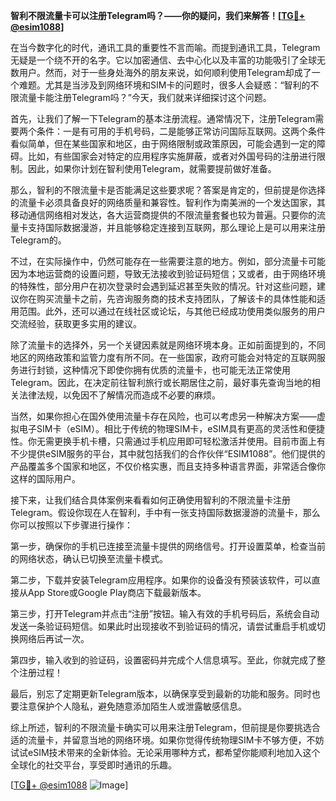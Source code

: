 **智利不限流量卡可以注册Telegram吗？——你的疑问，我们来解答！[[TG💪+ @esim1088](https://t.me/s/esim1088)]**

在当今数字化的时代，通讯工具的重要性不言而喻。而提到通讯工具，Telegram无疑是一个绕不开的名字。它以加密通信、去中心化以及丰富的功能吸引了全球无数用户。然而，对于一些身处海外的朋友来说，如何顺利使用Telegram却成了一个难题。尤其是当涉及到网络环境和SIM卡的问题时，很多人会疑惑：“智利的不限流量卡能注册Telegram吗？”今天，我们就来详细探讨这个问题。

首先，让我们了解一下Telegram的基本注册流程。通常情况下，注册Telegram需要两个条件：一是有可用的手机号码，二是能够正常访问国际互联网。这两个条件看似简单，但在某些国家和地区，由于网络限制或政策原因，可能会遇到一定的障碍。比如，有些国家会对特定的应用程序实施屏蔽，或者对外国号码的注册进行限制。因此，如果你计划在智利使用Telegram，就需要提前做好准备。

那么，智利的不限流量卡是否能满足这些要求呢？答案是肯定的，但前提是你选择的流量卡必须具备良好的网络质量和兼容性。智利作为南美洲的一个发达国家，其移动通信网络相对发达，各大运营商提供的不限流量套餐也较为普遍。只要你的流量卡支持国际数据漫游，并且能够稳定连接到互联网，那么理论上是可以用来注册Telegram的。

不过，在实际操作中，仍然可能存在一些需要注意的地方。例如，部分流量卡可能因为本地运营商的设置问题，导致无法接收到验证码短信；又或者，由于网络环境的特殊性，部分用户在初次登录时会遇到延迟甚至失败的情况。针对这些问题，建议你在购买流量卡之前，先咨询服务商的技术支持团队，了解该卡的具体性能和适用范围。此外，还可以通过在线社区或论坛，与其他已经成功使用类似服务的用户交流经验，获取更多实用的建议。

除了流量卡的选择外，另一个关键因素就是网络环境本身。正如前面提到的，不同地区的网络政策和监管力度有所不同。在一些国家，政府可能会对特定的互联网服务进行封锁，这种情况下即使你拥有优质的流量卡，也可能无法正常使用Telegram。因此，在决定前往智利旅行或长期居住之前，最好事先查询当地的相关法律法规，以免因不了解情况而造成不必要的麻烦。

当然，如果你担心在国外使用流量卡存在风险，也可以考虑另一种解决方案——虚拟电子SIM卡（eSIM）。相比于传统的物理SIM卡，eSIM具有更高的灵活性和便捷性。你无需更换手机卡槽，只需通过手机应用即可轻松激活并使用。目前市面上有不少提供eSIM服务的平台，其中就包括我们的合作伙伴“ESIM1088”。他们提供的产品覆盖多个国家和地区，不仅价格实惠，而且支持多种语言界面，非常适合像你这样的国际用户。

接下来，让我们结合具体案例来看看如何正确使用智利的不限流量卡注册Telegram。假设你现在人在智利，手中有一张支持国际数据漫游的流量卡，那么你可以按照以下步骤进行操作：

第一步，确保你的手机已连接至流量卡提供的网络信号。打开设置菜单，检查当前的网络状态，确认已切换至流量卡模式。

第二步，下载并安装Telegram应用程序。如果你的设备没有预装该软件，可以直接从App Store或Google Play商店下载最新版本。

第三步，打开Telegram并点击“注册”按钮。输入有效的手机号码后，系统会自动发送一条验证码短信。如果此时出现接收不到验证码的情况，请尝试重启手机或切换网络后再试一次。

第四步，输入收到的验证码，设置密码并完成个人信息填写。至此，你就完成了整个注册过程！

最后，别忘了定期更新Telegram版本，以确保享受到最新的功能和服务。同时也要注意保护个人隐私，避免随意添加陌生人或泄露敏感信息。

综上所述，智利的不限流量卡确实可以用来注册Telegram，但前提是你要挑选合适的流量卡，并留意当地的网络环境。如果你觉得传统物理SIM卡不够方便，不妨试试eSIM技术带来的全新体验。无论采用哪种方式，都希望你能顺利地加入这个全球化的社交平台，享受即时通讯的乐趣。

[[TG💪+ @esim1088](https://t.me/s/esim1088) ![Image](https://i.postimg.cc/4NQfJmqS/Snipaste-2025-05-13-00-14-12.png)]